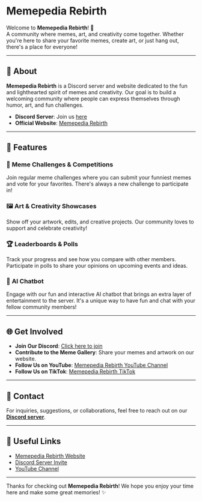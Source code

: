 # Memepedia Rebirth

Welcome to **Memepedia Rebirth**! 🎉  
A community where memes, art, and creativity come together. Whether you're here to share your favorite memes, create art, or just hang out, there's a place for everyone!

---

## 📌 About

**Memepedia Rebirth** is a Discord server and website dedicated to the fun and lighthearted spirit of memes and creativity. Our goal is to build a welcoming community where people can express themselves through humor, art, and fun challenges.

- **Discord Server**: Join us [here](https://discord.gg/yvCTUBHNks)  
- **Official Website**: [Memepedia Rebirth](https://magicdippyegg.github.io/MEMEPEDIA-CONTENT/)

---

## 🚀 Features

### 🎨 **Meme Challenges & Competitions**
Join regular meme challenges where you can submit your funniest memes and vote for your favorites. There's always a new challenge to participate in!

### 🖼️ **Art & Creativity Showcases**
Show off your artwork, edits, and creative projects. Our community loves to support and celebrate creativity!

### 🏆 **Leaderboards & Polls**
Track your progress and see how you compare with other members. Participate in polls to share your opinions on upcoming events and ideas.

### 🤖 **AI Chatbot**
Engage with our fun and interactive AI chatbot that brings an extra layer of entertainment to the server. It's a unique way to have fun and chat with your fellow community members!

---

## 🌐 Get Involved

- **Join Our Discord**: [Click here to join](https://discord.gg/yvCTUBHNks)
- **Contribute to the Meme Gallery**: Share your memes and artwork on our website.
- **Follow Us on YouTube**: [Memepedia Rebirth YouTube Channel](https://www.youtube.com/@MemepediaRebirth)
- **Follow Us on TikTok**: [Memepedia Rebirth TikTok](https://www.tiktok.com/@memepedia.rebirth)

---

## 💬 Contact

For inquiries, suggestions, or collaborations, feel free to reach out on our **[Discord server](https://discord.gg/yvCTUBHNks)**.

---

## 🔗 Useful Links
- [Memepedia Rebirth Website](https://magicdippyegg.github.io/MEMEPEDIA-CONTENT/)
- [Discord Server Invite](https://discord.gg/yvCTUBHNks)
- [YouTube Channel](https://www.youtube.com/@MemepediaRebirth)

---

Thanks for checking out **Memepedia Rebirth**! We hope you enjoy your time here and make some great memories! ✨
